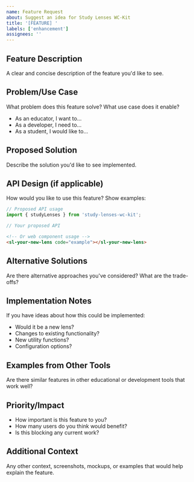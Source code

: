 ```yaml
---
name: Feature Request
about: Suggest an idea for Study Lenses WC-Kit
title: '[FEATURE] '
labels: ['enhancement']
assignees: ''
---
```


## Feature Description
A clear and concise description of the feature you'd like to see.

## Problem/Use Case
What problem does this feature solve? What use case does it enable?
- As an educator, I want to...
- As a developer, I need to...
- As a student, I would like to...

## Proposed Solution
Describe the solution you'd like to see implemented.

## API Design (if applicable)
How would you like to use this feature? Show examples:

```typescript
// Proposed API usage
import { studyLenses } from 'study-lenses-wc-kit';

// Your proposed API
```

```html
<!-- Or web component usage -->
<sl-your-new-lens code="example"></sl-your-new-lens>
```

## Alternative Solutions
Are there alternative approaches you've considered? What are the trade-offs?

## Implementation Notes
If you have ideas about how this could be implemented:
- Would it be a new lens?
- Changes to existing functionality?
- New utility functions?
- Configuration options?

## Examples from Other Tools
Are there similar features in other educational or development tools that work well?

## Priority/Impact
- How important is this feature to you?
- How many users do you think would benefit?
- Is this blocking any current work?

## Additional Context
Any other context, screenshots, mockups, or examples that would help explain the feature.